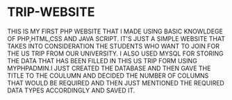 # TRIP-WEBSITE

THIS IS MY FIRST PHP WEBSITE THAT I MADE USING BASIC KNOWLDEGE OF PHP,HTML,CSS AND JAVA SCRIPT.
IT'S JUST A SIMPLE WEBSITE THAT TAKES INTO CONSIDERATION THE STUDENTS WHO WANT TO JOIN FOR THE US TRIP FROM OUR UNIVERSITY.
I ALSO USED MYSQL FOR STORING THE DATA THAT HAS BEEN FILLED IN THIS US TRIP FORM USING MYPHPADMIN.I JUST CREATED THE DATABASE AND THEN GAVE THE TITLE TO THE COULUMN AND DECIDED THE NUMBER OF COLUMNS THAT WOULD BE REQUIRED AND THEN JUST MENTIONED THE REQUIRED DATA TYPES ACCORDINGLY AND SAVED IT.
